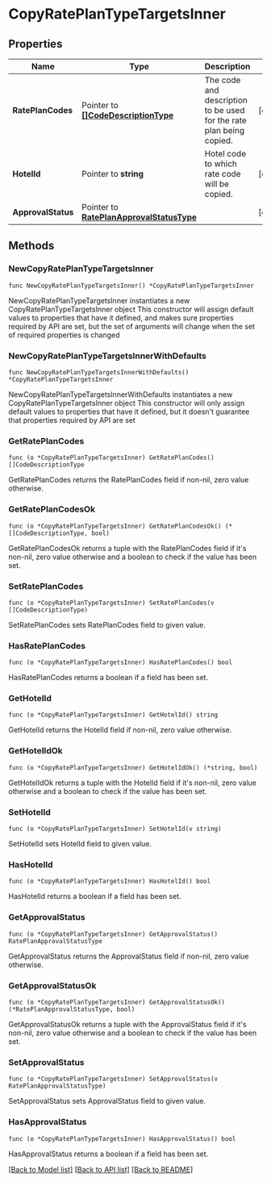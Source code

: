 # CopyRatePlanTypeTargetsInner

## Properties

Name | Type | Description | Notes
------------ | ------------- | ------------- | -------------
**RatePlanCodes** | Pointer to [**[]CodeDescriptionType**](CodeDescriptionType.md) | The code and description to be used for the rate plan being copied. | [optional] 
**HotelId** | Pointer to **string** | Hotel code to which rate code will be copied. | [optional] 
**ApprovalStatus** | Pointer to [**RatePlanApprovalStatusType**](RatePlanApprovalStatusType.md) |  | [optional] 

## Methods

### NewCopyRatePlanTypeTargetsInner

`func NewCopyRatePlanTypeTargetsInner() *CopyRatePlanTypeTargetsInner`

NewCopyRatePlanTypeTargetsInner instantiates a new CopyRatePlanTypeTargetsInner object
This constructor will assign default values to properties that have it defined,
and makes sure properties required by API are set, but the set of arguments
will change when the set of required properties is changed

### NewCopyRatePlanTypeTargetsInnerWithDefaults

`func NewCopyRatePlanTypeTargetsInnerWithDefaults() *CopyRatePlanTypeTargetsInner`

NewCopyRatePlanTypeTargetsInnerWithDefaults instantiates a new CopyRatePlanTypeTargetsInner object
This constructor will only assign default values to properties that have it defined,
but it doesn't guarantee that properties required by API are set

### GetRatePlanCodes

`func (o *CopyRatePlanTypeTargetsInner) GetRatePlanCodes() []CodeDescriptionType`

GetRatePlanCodes returns the RatePlanCodes field if non-nil, zero value otherwise.

### GetRatePlanCodesOk

`func (o *CopyRatePlanTypeTargetsInner) GetRatePlanCodesOk() (*[]CodeDescriptionType, bool)`

GetRatePlanCodesOk returns a tuple with the RatePlanCodes field if it's non-nil, zero value otherwise
and a boolean to check if the value has been set.

### SetRatePlanCodes

`func (o *CopyRatePlanTypeTargetsInner) SetRatePlanCodes(v []CodeDescriptionType)`

SetRatePlanCodes sets RatePlanCodes field to given value.

### HasRatePlanCodes

`func (o *CopyRatePlanTypeTargetsInner) HasRatePlanCodes() bool`

HasRatePlanCodes returns a boolean if a field has been set.

### GetHotelId

`func (o *CopyRatePlanTypeTargetsInner) GetHotelId() string`

GetHotelId returns the HotelId field if non-nil, zero value otherwise.

### GetHotelIdOk

`func (o *CopyRatePlanTypeTargetsInner) GetHotelIdOk() (*string, bool)`

GetHotelIdOk returns a tuple with the HotelId field if it's non-nil, zero value otherwise
and a boolean to check if the value has been set.

### SetHotelId

`func (o *CopyRatePlanTypeTargetsInner) SetHotelId(v string)`

SetHotelId sets HotelId field to given value.

### HasHotelId

`func (o *CopyRatePlanTypeTargetsInner) HasHotelId() bool`

HasHotelId returns a boolean if a field has been set.

### GetApprovalStatus

`func (o *CopyRatePlanTypeTargetsInner) GetApprovalStatus() RatePlanApprovalStatusType`

GetApprovalStatus returns the ApprovalStatus field if non-nil, zero value otherwise.

### GetApprovalStatusOk

`func (o *CopyRatePlanTypeTargetsInner) GetApprovalStatusOk() (*RatePlanApprovalStatusType, bool)`

GetApprovalStatusOk returns a tuple with the ApprovalStatus field if it's non-nil, zero value otherwise
and a boolean to check if the value has been set.

### SetApprovalStatus

`func (o *CopyRatePlanTypeTargetsInner) SetApprovalStatus(v RatePlanApprovalStatusType)`

SetApprovalStatus sets ApprovalStatus field to given value.

### HasApprovalStatus

`func (o *CopyRatePlanTypeTargetsInner) HasApprovalStatus() bool`

HasApprovalStatus returns a boolean if a field has been set.


[[Back to Model list]](../README.md#documentation-for-models) [[Back to API list]](../README.md#documentation-for-api-endpoints) [[Back to README]](../README.md)


